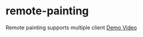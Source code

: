 # remote-painting
Remote painting supports multiple client
[Demo Video](https://www.youtube.com/watch?v=T6ReSh1bkqg)

